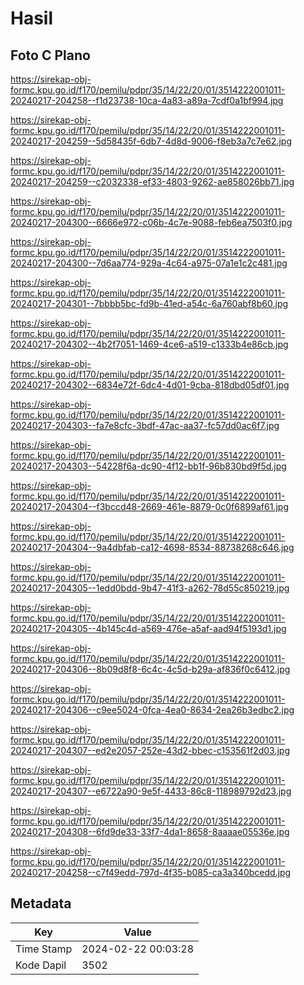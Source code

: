# Hasil

## Foto C Plano

https://sirekap-obj-formc.kpu.go.id/f170/pemilu/pdpr/35/14/22/20/01/3514222001011-20240217-204258--f1d23738-10ca-4a83-a89a-7cdf0a1bf994.jpg

https://sirekap-obj-formc.kpu.go.id/f170/pemilu/pdpr/35/14/22/20/01/3514222001011-20240217-204259--5d58435f-6db7-4d8d-9006-f8eb3a7c7e62.jpg

https://sirekap-obj-formc.kpu.go.id/f170/pemilu/pdpr/35/14/22/20/01/3514222001011-20240217-204259--c2032338-ef33-4803-9262-ae858026bb71.jpg

https://sirekap-obj-formc.kpu.go.id/f170/pemilu/pdpr/35/14/22/20/01/3514222001011-20240217-204300--6666e972-c06b-4c7e-9088-feb6ea7503f0.jpg

https://sirekap-obj-formc.kpu.go.id/f170/pemilu/pdpr/35/14/22/20/01/3514222001011-20240217-204300--7d6aa774-929a-4c64-a975-07a1e1c2c481.jpg

https://sirekap-obj-formc.kpu.go.id/f170/pemilu/pdpr/35/14/22/20/01/3514222001011-20240217-204301--7bbbb5bc-fd9b-41ed-a54c-6a760abf8b60.jpg

https://sirekap-obj-formc.kpu.go.id/f170/pemilu/pdpr/35/14/22/20/01/3514222001011-20240217-204302--4b2f7051-1469-4ce6-a519-c1333b4e86cb.jpg

https://sirekap-obj-formc.kpu.go.id/f170/pemilu/pdpr/35/14/22/20/01/3514222001011-20240217-204302--6834e72f-6dc4-4d01-9cba-818dbd05df01.jpg

https://sirekap-obj-formc.kpu.go.id/f170/pemilu/pdpr/35/14/22/20/01/3514222001011-20240217-204303--fa7e8cfc-3bdf-47ac-aa37-fc57dd0ac6f7.jpg

https://sirekap-obj-formc.kpu.go.id/f170/pemilu/pdpr/35/14/22/20/01/3514222001011-20240217-204303--54228f6a-dc90-4f12-bb1f-96b830bd9f5d.jpg

https://sirekap-obj-formc.kpu.go.id/f170/pemilu/pdpr/35/14/22/20/01/3514222001011-20240217-204304--f3bccd48-2669-461e-8879-0c0f6899af61.jpg

https://sirekap-obj-formc.kpu.go.id/f170/pemilu/pdpr/35/14/22/20/01/3514222001011-20240217-204304--9a4dbfab-ca12-4698-8534-88738268c646.jpg

https://sirekap-obj-formc.kpu.go.id/f170/pemilu/pdpr/35/14/22/20/01/3514222001011-20240217-204305--1edd0bdd-9b47-41f3-a262-78d55c850219.jpg

https://sirekap-obj-formc.kpu.go.id/f170/pemilu/pdpr/35/14/22/20/01/3514222001011-20240217-204305--4b145c4d-a569-476e-a5af-aad94f5193d1.jpg

https://sirekap-obj-formc.kpu.go.id/f170/pemilu/pdpr/35/14/22/20/01/3514222001011-20240217-204306--8b09d8f8-6c4c-4c5d-b29a-af836f0c6412.jpg

https://sirekap-obj-formc.kpu.go.id/f170/pemilu/pdpr/35/14/22/20/01/3514222001011-20240217-204306--c9ee5024-0fca-4ea0-8634-2ea26b3edbc2.jpg

https://sirekap-obj-formc.kpu.go.id/f170/pemilu/pdpr/35/14/22/20/01/3514222001011-20240217-204307--ed2e2057-252e-43d2-bbec-c153561f2d03.jpg

https://sirekap-obj-formc.kpu.go.id/f170/pemilu/pdpr/35/14/22/20/01/3514222001011-20240217-204307--e6722a90-9e5f-4433-86c8-118989792d23.jpg

https://sirekap-obj-formc.kpu.go.id/f170/pemilu/pdpr/35/14/22/20/01/3514222001011-20240217-204308--6fd9de33-33f7-4da1-8658-8aaaae05536e.jpg

https://sirekap-obj-formc.kpu.go.id/f170/pemilu/pdpr/35/14/22/20/01/3514222001011-20240217-204258--c7f49edd-797d-4f35-b085-ca3a340bcedd.jpg


## Metadata

| Key        | Value               |
| ---------- | ------------------- |
| Time Stamp | 2024-02-22 00:03:28 |
| Kode Dapil | 3502                |



